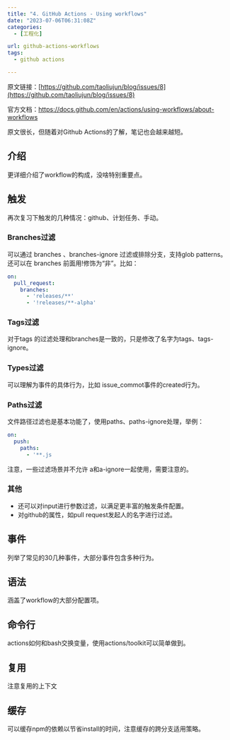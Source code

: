 ```yaml
---
title: "4. GitHub Actions - Using workflows"
date: "2023-07-06T06:31:08Z"
categories:
  - [工程化]

url: github-actions-workflows
tags:
  - github actions

---
```



原文链接：[https://github.com/taoliujun/blog/issues/8](https://github.com/taoliujun/blog/issues/8)

<!--hexo
---
url: github-actions-workflows
tags:
  - github actions
---
-->

官方文档：https://docs.github.com/en/actions/using-workflows/about-workflows

原文很长，但随着对Github Actions的了解，笔记也会越来越短。

## 介绍

更详细介绍了workflow的构成，没啥特别重要点。

## 触发

再次复习下触发的几种情况：github、计划任务、手动。

### Branches过滤

可以通过 branches 、branches-ignore 过滤或排除分支，支持glob patterns。还可以在 branches 前面用!修饰为“非”。比如：

```yaml
on:
  pull_request:
    branches:    
      - 'releases/**'
      - '!releases/**-alpha'
```

### Tags过滤

对于tags 的过滤处理和branches是一致的，只是修改了名字为tags、tags-ignore。

### Types过滤

可以理解为事件的具体行为，比如 issue_commot事件的created行为。

### Paths过滤

文件路径过滤也是基本功能了，使用paths、paths-ignore处理，举例：

```yaml
on:
  push:
    paths:
      - '**.js
```

注意，一些过滤场景并不允许 a和a-ignore一起使用，需要注意的。

### 其他

* 还可以对input进行参数过滤，以满足更丰富的触发条件配置。
* 对github的属性，如pull request发起人的名字进行过滤。

## 事件

列举了常见的30几种事件，大部分事件包含多种行为。

## 语法

涵盖了workflow的大部分配置项。

## 命令行

actions如何和bash交换变量，使用actions/toolkit可以简单做到。

## 复用

注意复用的上下文

## 缓存

可以缓存npm的依赖以节省install的时间，注意缓存的跨分支适用策略。



